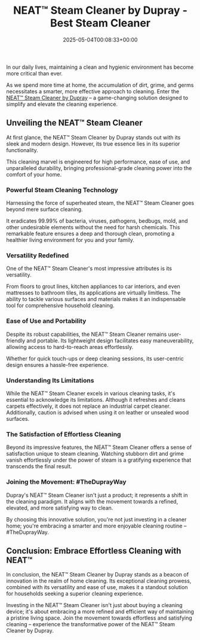 ﻿---
layout: post
title: "NEAT\u2122 Steam Cleaner by Dupray - Best Steam Cleaner"
date: '2025-05-04T00:08:33+00:00'
categories:
- Fleas
- Product Reviews
tags: []
slug: /neat-steam-cleaner-by-dupray-best-steam-cleaner/
lastmod: 2025-05-07T12:21:28+03:00
---

In our daily lives, maintaining a clean and hygienic environment has become more critical than ever.

As we spend more time at home, the accumulation of dirt, grime, and germs necessitates a smarter, more effective approach to cleaning. Enter the
[NEAT™ Steam Cleaner by Dupray](https://www.amazon.com/dp/B07C44DM6D?ref=t_ac_view_request_product_image&campaignId=amzn1.campaign.25TY7YR61EF6R&linkCode=tr1&tag=1563-20&linkId=amzn1.campaign.25TY7YR61EF6R_1701354325039)
– a game-changing solution designed to simplify and elevate the cleaning experience.
## **Unveiling the NEAT™ Steam Cleaner**
At first glance, the NEAT™ Steam Cleaner by Dupray stands out with its sleek and modern design. However, its true essence lies in its superior functionality.

This cleaning marvel is engineered for high performance, ease of use, and unparalleled durability, bringing professional-grade cleaning power into the comfort of your home.
### **Powerful Steam Cleaning Technology**
Harnessing the force of superheated steam, the NEAT™ Steam Cleaner goes beyond mere surface cleaning.

It eradicates 99.99% of bacteria, viruses, pathogens, bedbugs, mold, and other undesirable elements without the need for harsh chemicals. This remarkable feature ensures a deep and thorough clean, promoting a healthier living environment for you and your family.
### **Versatility Redefined**
One of the NEAT™ Steam Cleaner's most impressive attributes is its versatility.

From floors to grout lines, kitchen appliances to car interiors, and even mattresses to bathroom tiles, its applications are virtually limitless. The ability to tackle various surfaces and materials makes it an indispensable tool for comprehensive household cleaning.
### **Ease of Use and Portability**
Despite its robust capabilities, the NEAT™ Steam Cleaner remains user-friendly and portable. Its lightweight design facilitates easy maneuverability, allowing access to hard-to-reach areas effortlessly.

Whether for quick touch-ups or deep cleaning sessions, its user-centric design ensures a hassle-free experience.
### **Understanding Its Limitations**
While the NEAT™ Steam Cleaner excels in various cleaning tasks, it's essential to acknowledge its limitations. Although it refreshes and cleans carpets effectively, it does not replace an industrial carpet cleaner. Additionally, caution is advised when using it on leather or unsealed wood surfaces.
### **The Satisfaction of Effortless Cleaning**
Beyond its impressive features, the NEAT™ Steam Cleaner offers a sense of satisfaction unique to steam cleaning. Watching stubborn dirt and grime vanish effortlessly under the power of steam is a gratifying experience that transcends the final result.
### **Joining the Movement: #TheDuprayWay**
Dupray's NEAT™ Steam Cleaner isn't just a product; it represents a shift in the cleaning paradigm. It aligns with the movement towards a refined, elevated, and more satisfying way to clean.

By choosing this innovative solution, you're not just investing in a cleaner home; you're embracing a smarter and more enjoyable cleaning routine – #TheDuprayWay.
## **Conclusion: Embrace Effortless Cleaning with NEAT™**
In conclusion, the NEAT™ Steam Cleaner by Dupray stands as a beacon of innovation in the realm of home cleaning. Its exceptional cleaning prowess, combined with its versatility and ease of use, makes it a standout solution for households seeking a superior cleaning experience.

Investing in the NEAT™ Steam Cleaner isn't just about buying a cleaning device; it's about embracing a more refined and efficient way of maintaining a pristine living space. Join the movement towards effortless and satisfying cleaning – experience the transformative power of the NEAT™ Steam Cleaner by Dupray.